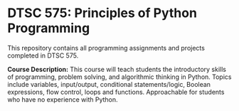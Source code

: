 # DTSC 575: Principles of Python Programming

This repository contains all programming assignments and projects completed in DTSC 575.

**Course Description:** This course will teach students the introductory skills of programming, problem solving, and algorithmic thinking in Python. Topics include variables, input/output, conditional statements/logic, Boolean expressions, flow control, loops and functions. Approachable for students who have no experience with Python.
